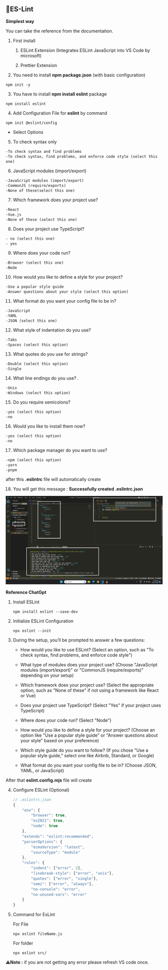 ## 📘ES-Lint

**Simplest way**

You can take the reference from the documentation.


1. First install

   1. ESLint Extension (Integrates ESLint JavaScript into VS Code by microsoft)

   2. Prettier Extension

2. You need to install **npm package.json** (with basic configuration)

```
npm init -y
```

3. You have to install **npm install eslint** package

```
npm install eslint
```

4. Add Configuration File for **eslint** by command

```
npm init @eslint/config
```

- Select Options

5. To check syntax only

```
-To check syntax and find problems
-To check syntax, find problems, and enforce code style (select this one)
```

6. JavaScript modules (import/export)

```
-JavaScript modules (import/export)
-CommonJS (require/exports)
-None of these(select this one)
```

7. Which framework does your project use?

```
-React
-Vue.js
-None of these (select this one)
```

8. Does your project use TypeScript?

```
- no (select this one)
- yes
```

9. Where does your code run?

```
-Browser (select this one)
-Node
```

10. How would you like to define a style for your project?

```
-Use a popular style guide
-Answer questions about your style (select this option)
```

11. What format do you want your config file to be in?

```
-JavaScript
-YAML
-JSON (select this one)
```

12. What style of indentation do you use?

```
-Tabs
-Spaces (select this option)
```

13. What quotes do you use for strings?

```
-Double (select this option)
-Single
```

14. What line endings do you use? .

```
-Unix
-Windows (select this option)
```

15. Do you require semicolons?

```
-yes (select this option)
-no
```

16. Would you like to install them now?
```
-yes (select this option)
-no
```

17. Which package manager do you want to use?

```
-npm (select this option)
-yarn
-pnpm
```

after this **.eslintrc** file will automatically create

18. You will get this message : **Successfully created .eslintrc.json**

![EsLint-Configuration](./images/eslint-configuration-file.png)


**Reference ChatGpt**

1. Install ESLint

    ```
    npm install eslint --save-dev
    ```
2. Initialize ESLint Configuration

    ```
    npx eslint --init
    ```

3. During the setup, you’ll be prompted to answer a few questions:

   * How would you like to use ESLint? (Select an option, such as "To check syntax, find problems, and enforce code style")

   * What type of modules does your project use? (Choose "JavaScript modules (import/export)" or "CommonJS (require/exports)" depending on your setup)

   * Which framework does your project use? (Select the appropriate option, such as "None of these" if not using a framework like React or Vue)

   * Does your project use TypeScript? (Select "Yes" if your project uses TypeScript)

   * Where does your code run? (Select "Node")

   * How would you like to define a style for your project? (Choose an option like "Use a popular style guide" or "Answer questions about your style" based on your preference)

   * Which style guide do you want to follow? (If you chose "Use a popular style guide," select one like Airbnb, Standard, or Google)

   * What format do you want your config file to be in? (Choose JSON, YAML, or JavaScript)

After that **eslint.config.mjs** file will create

4. Configure ESLint (Optional)

    ```js
    // .eslintrc.json
    {
        "env": {
            "browser": true,
            "es2021": true,
            "node": true
        },
        "extends": "eslint:recommended",
        "parserOptions": {
            "ecmaVersion": "latest",
            "sourceType": "module"
        },
        "rules": {
            "indent": ["error", 2],
            "linebreak-style": ["error", "unix"],
            "quotes": ["error", "single"],
            "semi": ["error", "always"],
            "no-console": "error",
            "no-unused-vars": "error"
        }
    }
    ```

5. Command for EsLint

    For File
    ```
    npx eslint fileName.js
    ```

    For folder

    ```
    npx eslint src/
    ```

**⚠️Note :** if you are not getting any error please refresh VS code once.